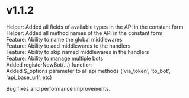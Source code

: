 # v1.1.2
Helper: Added all fields of available types in the API in the constant form  
Helper: Added all method names of the API in the constant form  
Feature: Ability to name the global middlewares  
Feature: Ability to add middlewares to the handlers  
Feature: Ability to skip named middlewares in the handlers  
Feature: Ability to manage multiple bots  
    Added registerNewBot(...) function  
    Added $_options parameter to all api methods ('via_token', 'to_bot', 'api_base_url', etc)  

Bug fixes and performance improvements.
